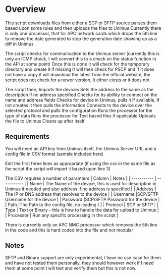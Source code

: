 # Overview

This script downloads files from either a SCP or SFTP source parses them based upon some rules and then uploads the files to Unimus
Currently there is only one processor, that for APC network cards which drops the 5th line to remove the date generated to stop the generation date showing up as a diff in Unimus

The script checks for communication to the Unimus server (currently this is only an ICMP check, I will convert this to a check on the status function in the API at some point)
Once this is done it will check for the temporary directory and create it if missing
It will then check for PSCP and if it does not have a copy it will download the latest from the official website, the script does not check for a newer version, it either eixsts or it does not

The script then;
    Imports the devices
    Sets the address to the same as the description if no address specified
    Checks for its abillity to connect on the name and address fields
    Checks for device in Unimus, pulls it if available, if not creates it then pulls the information
    Connects to the device over the selected protocol and pulls the configuration
    Runs the processor for the type of data
    Runs the processor for Text based files if applicable
    Uploads the file to Unimus
    Cleans up after itself


## Requirements

You will need an API key from Unimus itself, the Unimus Server URL and a config file in CSV format (sample included here)

Edit the first three lines as appropriate (if using the csv in the same file as the script the script will import it based upon line 3)

The CSV requires a number of paramters
| Column | Notes |
| ----------- | ----------- |
| Name | The Name of the device, this is used for description in Unimus if needed and also address if no address is specified |
| Address | The IP or DNS address that resolves to the device |
| Username |SCP/SFTP Username for the device |
| Password |SCP/SFTP Password for the device |
| Path |The Path to the config file, no leading / |
| Protocol | SCP or SFTP |
| Type | Text or Binary - this is how to handle the data for upload to Unimus |
| Processor | Run any specific processing in the script |

There is currently only an APC NMC processor which removes the 5th line in the code and this is hard coded into the file and not modular

## Notes

SFTP and Binary support are only experimental, I have no use case for them and have not tested them personally, they should however work if I need them at some point I will test and verify them but this is not now.
